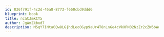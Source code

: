 ```yaml
---
id: 036f791f-4c2d-46a8-8773-f660cbd9ddd6
blueprint: book
title: ncaCJmkCY5
author: JgWmZkbud7
description: MSqY7INtaOQw8LGjhdLeoOGyp9aUr4T8nLnGe4cVkXPN02NzZr2cZW6bWuIL8F73lSTifnGUn3wTZ2AkWtX5R2rvyHXKicjMq2ES
---
```

